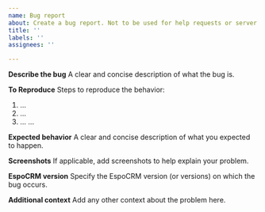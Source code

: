 ```yaml
---
name: Bug report
about: Create a bug report. Not to be used for help requests or server configuration issues. Only for issues related to open source EspoCRM. Issues related to extensions should not to be posted here.
title: ''
labels: ''
assignees: ''

---
```


**Describe the bug**
A clear and concise description of what the bug is.

**To Reproduce**
Steps to reproduce the behavior:
1. ...
2. ...
3. ...
...

**Expected behavior**
A clear and concise description of what you expected to happen.

**Screenshots**
If applicable, add screenshots to help explain your problem.

**EspoCRM version**
Specify the EspoCRM version (or versions) on which the bug occurs.

**Additional context**
Add any other context about the problem here.
